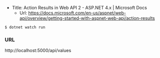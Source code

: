 * Title:	Action Results in Web API 2 - ASP.NET 4.x | Microsoft Docs
  * Url:	https://docs.microsoft.com/en-us/aspnet/web-api/overview/getting-started-with-aspnet-web-api/action-results

```
$ dotnet watch run
```

### URL
http://localhost:5000/api/values